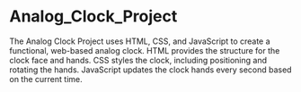 # Analog_Clock_Project
The Analog Clock Project uses HTML, CSS, and JavaScript to create a functional, web-based analog clock. HTML provides the structure for the clock face and hands. CSS styles the clock, including positioning and rotating the hands. JavaScript updates the clock hands every second based on the current time.
